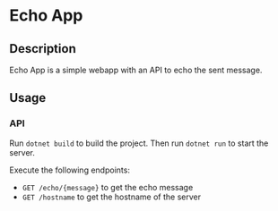 # Echo App

## Description

Echo App is a simple webapp with an API to echo the sent message.

## Usage

### API

Run `dotnet build` to build the project. Then run `dotnet run` to start the server.

Execute the following endpoints:
- `GET /echo/{message}` to get the echo message
- `GET /hostname` to get the hostname of the server
